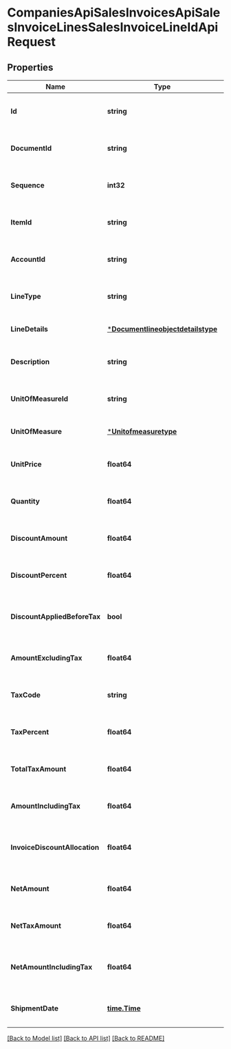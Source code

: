 # CompaniesApiSalesInvoicesApiSalesInvoiceLinesSalesInvoiceLineIdApiRequest

## Properties
Name | Type | Description | Notes
------------ | ------------- | ------------- | -------------
**Id** | **string** | The id property for the Dynamics 365 Business Central salesInvoiceLine entity | [optional] [default to null]
**DocumentId** | **string** | The documentId property for the Dynamics 365 Business Central salesInvoiceLine entity | [optional] [default to null]
**Sequence** | **int32** | The sequence property for the Dynamics 365 Business Central salesInvoiceLine entity | [optional] [default to null]
**ItemId** | **string** | The itemId property for the Dynamics 365 Business Central salesInvoiceLine entity | [optional] [default to null]
**AccountId** | **string** | The accountId property for the Dynamics 365 Business Central salesInvoiceLine entity | [optional] [default to null]
**LineType** | **string** | The lineType property for the Dynamics 365 Business Central salesInvoiceLine entity | [optional] [default to null]
**LineDetails** | [***Documentlineobjectdetailstype**](documentlineobjectdetailstype.md) |  | [optional] [default to null]
**Description** | **string** | The description property for the Dynamics 365 Business Central salesInvoiceLine entity | [optional] [default to null]
**UnitOfMeasureId** | **string** | The unitOfMeasureId property for the Dynamics 365 Business Central salesInvoiceLine entity | [optional] [default to null]
**UnitOfMeasure** | [***Unitofmeasuretype**](unitofmeasuretype.md) |  | [optional] [default to null]
**UnitPrice** | **float64** | The unitPrice property for the Dynamics 365 Business Central salesInvoiceLine entity | [optional] [default to null]
**Quantity** | **float64** | The quantity property for the Dynamics 365 Business Central salesInvoiceLine entity | [optional] [default to null]
**DiscountAmount** | **float64** | The discountAmount property for the Dynamics 365 Business Central salesInvoiceLine entity | [optional] [default to null]
**DiscountPercent** | **float64** | The discountPercent property for the Dynamics 365 Business Central salesInvoiceLine entity | [optional] [default to null]
**DiscountAppliedBeforeTax** | **bool** | The discountAppliedBeforeTax property for the Dynamics 365 Business Central salesInvoiceLine entity | [optional] [default to null]
**AmountExcludingTax** | **float64** | The amountExcludingTax property for the Dynamics 365 Business Central salesInvoiceLine entity | [optional] [default to null]
**TaxCode** | **string** | The taxCode property for the Dynamics 365 Business Central salesInvoiceLine entity | [optional] [default to null]
**TaxPercent** | **float64** | The taxPercent property for the Dynamics 365 Business Central salesInvoiceLine entity | [optional] [default to null]
**TotalTaxAmount** | **float64** | The totalTaxAmount property for the Dynamics 365 Business Central salesInvoiceLine entity | [optional] [default to null]
**AmountIncludingTax** | **float64** | The amountIncludingTax property for the Dynamics 365 Business Central salesInvoiceLine entity | [optional] [default to null]
**InvoiceDiscountAllocation** | **float64** | The invoiceDiscountAllocation property for the Dynamics 365 Business Central salesInvoiceLine entity | [optional] [default to null]
**NetAmount** | **float64** | The netAmount property for the Dynamics 365 Business Central salesInvoiceLine entity | [optional] [default to null]
**NetTaxAmount** | **float64** | The netTaxAmount property for the Dynamics 365 Business Central salesInvoiceLine entity | [optional] [default to null]
**NetAmountIncludingTax** | **float64** | The netAmountIncludingTax property for the Dynamics 365 Business Central salesInvoiceLine entity | [optional] [default to null]
**ShipmentDate** | [**time.Time**](time.Time.md) | The shipmentDate property for the Dynamics 365 Business Central salesInvoiceLine entity | [optional] [default to null]

[[Back to Model list]](../README.md#documentation-for-models) [[Back to API list]](../README.md#documentation-for-api-endpoints) [[Back to README]](../README.md)


